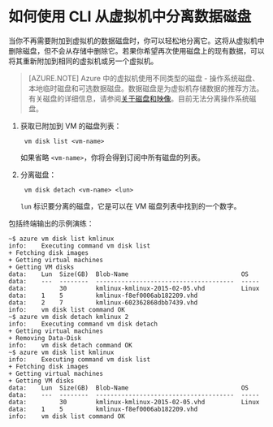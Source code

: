 <properties writer="kathydav" editor="tysonn" manager="timlt" />



# 如何使用 CLI 从虚拟机中分离数据磁盘

当你不再需要附加到虚拟机的数据磁盘时，你可以轻松地分离它。这将从虚拟机中删除磁盘，但不会从存储中删除它。若果你希望再次使用磁盘上的现有数据，可以将其重新附加到相同的虚拟机或另一个虚拟机。

> [AZURE.NOTE] Azure 中的虚拟机使用不同类型的磁盘 - 操作系统磁盘、本地临时磁盘和可选数据磁盘。数据磁盘是为虚拟机存储数据的推荐方法。有关磁盘的详细信息，请参阅[关于磁盘和映像](https://msdn.microsoft.com/zh-cn/library/dd163896)。目前无法分离操作系统磁盘。


1. 获取已附加到 VM 的磁盘列表：

        vm disk list <vm-name>

    如果省略 `<vm-name>`，你将会得到订阅中所有磁盘的列表。


2. 分离磁盘：

        vm disk detach <vm-name> <lun>

    `lun` 标识要分离的磁盘，它是可以在 VM 磁盘列表中找到的一个数字。

包括终端输出的示例演练：

    ~$ azure vm disk list kmlinux
    info:    Executing command vm disk list
    + Fetching disk images
    + Getting virtual machines
    + Getting VM disks
    data:    Lun  Size(GB)  Blob-Name                               OS
    data:    ---  --------  --------------------------------------  -----
    data:         30        kmlinux-kmlinux-2015-02-05.vhd          Linux
    data:    1    5         kmlinux-f8ef0006ab182209.vhd
    data:    2    7         kmlinux-602362868dbb7439.vhd
    info:    vm disk list command OK
    ~$ azure vm disk detach kmlinux 2
    info:    Executing command vm disk detach
    + Getting virtual machines
    + Removing Data-Disk
    info:    vm disk detach command OK
    ~$ azure vm disk list kmlinux
    info:    Executing command vm disk list
    + Fetching disk images
    + Getting virtual machines
    + Getting VM disks
    data:    Lun  Size(GB)  Blob-Name                               OS
    data:    ---  --------  --------------------------------------  -----
    data:         30        kmlinux-kmlinux-2015-02-05.vhd          Linux
    data:    1    5         kmlinux-f8ef0006ab182209.vhd
    info:    vm disk list command OK
